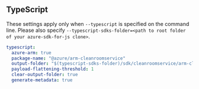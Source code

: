 ## TypeScript

These settings apply only when `--typescript` is specified on the command line.
Please also specify `--typescript-sdks-folder=<path to root folder of your azure-sdk-for-js clone>`.

``` yaml $(typescript)
typescript:
  azure-arm: true
  package-name: "@azure/arm-cleanroomservice"
  output-folder: "$(typescript-sdks-folder)/sdk/cleanroomservice/arm-cleanroomservice"
  payload-flattening-threshold: 1
  clear-output-folder: true
  generate-metadata: true
```
